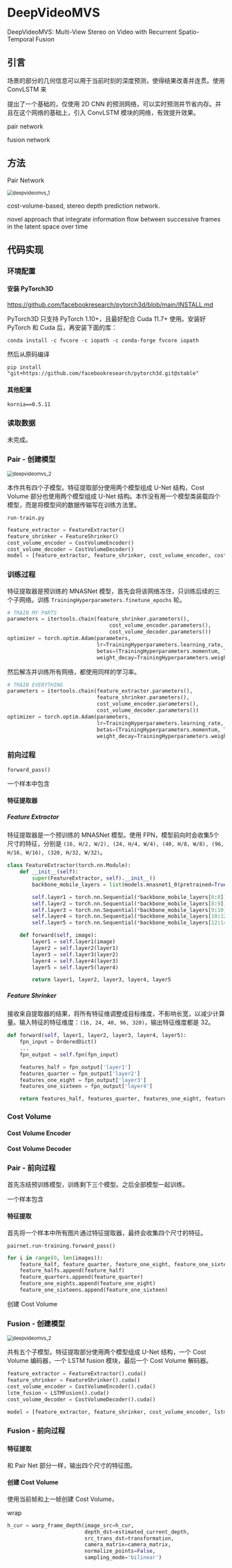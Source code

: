 # DeepVideoMVS

DeepVideoMVS: Multi-View Stereo on Video with Recurrent Spatio-Temporal Fusion



## 引言



场景的部分的几何信息可以用于当前时刻的深度预测，使得结果改善并连贯。使用 ConvLSTM 来



提出了一个基础的，仅使用 2D CNN 的预测网络，可以实时预测并节省内存。并且在这个网络的基础上，引入 ConvLSTM 模块的网络，有效提升效果。



pair network



fusion network



## 方法



Pair Network

<img src="assets/deepvideomvs_1.png" alt="deepvideomvs_1" style="zoom:80%;" />

cost-volume-based, stereo depth prediction network.



novel approach that integrate information flow between successive frames in the latent space over time





## 代码实现

### 环境配置

#### 安装 PyTorch3D

https://github.com/facebookresearch/pytorch3d/blob/main/INSTALL.md

PyTorch3D 只支持 PyTorch 1.10+，且最好配合 Cuda 11.7+ 使用。安装好 PyTorch 和 Cuda 后，再安装下面的库：

```
conda install -c fvcore -c iopath -c conda-forge fvcore iopath
```

然后从原码编译

```
pip install "git+https://github.com/facebookresearch/pytorch3d.git@stable"
```



#### 其他配置

```
kornia==0.5.11
```





### 读取数据

未完成。



### Pair - 创建模型

<img src="assets\deepvideomvs_1.png" alt="deepvideomvs_2" style="zoom:80%;" />

本作共有四个子模型。特征提取部分使用两个模型组成 U-Net 结构，Cost Volume 部分也使用两个模型组成 U-Net 结构。本作没有用一个模型类装载四个模型，而是将模型间的数据传输写在训练方法里。

`run-train.py`

```py
feature_extractor = FeatureExtractor()
feature_shrinker = FeatureShrinker()
cost_volume_encoder = CostVolumeEncoder()
cost_volume_decoder = CostVolumeDecoder()
model = [feature_extractor, feature_shrinker, cost_volume_encoder, cost_volume_decoder]
```



### 训练过程

特征提取器是预训练的 MNASNet 模型，首先会将该网络冻住，只训练后续的三个子网络。训练 `TrainingHyperparameters.finetune_epochs` 轮。

```py
# TRAIN MY PARTS
parameters = itertools.chain(feature_shrinker.parameters(),
                                 cost_volume_encoder.parameters(),
                                 cost_volume_decoder.parameters())
optimizer = torch.optim.Adam(parameters,
                             lr=TrainingHyperparameters.learning_rate,
                             betas=(TrainingHyperparameters.momentum, TrainingHyperparameters.beta),
                             weight_decay=TrainingHyperparameters.weight_decay)
```

然后解冻并训练所有网络，都使用同样的学习率。

```py
# TRAIN EVERYTHING
parameters = itertools.chain(feature_extractor.parameters(),
                             feature_shrinker.parameters(),
                             cost_volume_encoder.parameters(),
                             cost_volume_decoder.parameters())
optimizer = torch.optim.Adam(parameters,
                             lr=TrainingHyperparameters.learning_rate,
                             betas=(TrainingHyperparameters.momentum, TrainingHyperparameters.beta),
                             weight_decay=TrainingHyperparameters.weight_decay)
```



### 前向过程

`forward_pass()`

一个样本中包含



#### 特征提取器


##### Feature Extractor

特征提取器是一个预训练的 MNASNet 模型。使用 FPN，模型前向时会收集5个尺寸的特征，分别是 `(16, H/2, W/2), (24, H/4, W/4), (40, H/8, W/8), (96, H/16, W/16), (320, H/32, W/32)`。

```py
class FeatureExtractor(torch.nn.Module):
    def __init__(self):
        super(FeatureExtractor, self).__init__()
        backbone_mobile_layers = list(models.mnasnet1_0(pretrained=True).layers.children())

        self.layer1 = torch.nn.Sequential(*backbone_mobile_layers[0:8])
        self.layer2 = torch.nn.Sequential(*backbone_mobile_layers[8:9])
        self.layer3 = torch.nn.Sequential(*backbone_mobile_layers[9:10])
        self.layer4 = torch.nn.Sequential(*backbone_mobile_layers[10:12])
        self.layer5 = torch.nn.Sequential(*backbone_mobile_layers[12:14])

    def forward(self, image):
        layer1 = self.layer1(image)
        layer2 = self.layer2(layer1)
        layer3 = self.layer3(layer2)
        layer4 = self.layer4(layer3)
        layer5 = self.layer5(layer4)

        return layer1, layer2, layer3, layer4, layer5
```



##### Feature Shrinker

接收来自提取器的结果，将所有特征维调整成目标维度，不影响长宽，以减少计算量。输入特征的特征维度：`(16, 24, 40, 96, 320)`，输出特征维度都是 32。

```py
def forward(self, layer1, layer2, layer3, layer4, layer5):
    fpn_input = OrderedDict()
    ...
    fpn_output = self.fpn(fpn_input)

    features_half = fpn_output['layer1']
    features_quarter = fpn_output['layer2']
    features_one_eight = fpn_output['layer3']
    features_one_sixteen = fpn_output['layer4']

    return features_half, features_quarter, features_one_eight, features_one_sixteen
```



### Cost Volume

#### Cost Volume Encoder



#### Cost Volume Decoder



### Pair - 前向过程

首先冻结预训练模型，训练剩下三个模型。之后全部模型一起训练。



一个样本包含



#### 特征提取

首先将一个样本中所有图片通过特征提取器，最终会收集四个尺寸的特征。

`pairnet.run-training.forward_pass()`

```py
for i in range(0, len(images)):
    feature_half, feature_quarter, feature_one_eight, feature_one_sixteen = feature_shrinker(*feature_extractor(images_cuda[i]))
    feature_halfs.append(feature_half)
    feature_quarters.append(feature_quarter)
    feature_one_eights.append(feature_one_eight)
    feature_one_sixteens.append(feature_one_sixteen)
```



创建 Cost Volume





### Fusion - 创建模型

<img src="assets/deepvideomvs_2.png" alt="deepvideomvs_2" style="zoom:80%;" />

共有五个子模型。特征提取部分使用两个模型组成 U-Net 结构，一个 Cost Volume 编码器，一个 LSTM fusion 模块，最后一个 Cost Volume 解码器。

```py
feature_extractor = FeatureExtractor().cuda()
feature_shrinker = FeatureShrinker().cuda()
cost_volume_encoder = CostVolumeEncoder().cuda()
lstm_fusion = LSTMFusion().cuda()
cost_volume_decoder = CostVolumeDecoder().cuda()

model = [feature_extractor, feature_shrinker, cost_volume_encoder, lstm_fusion, cost_volume_decoder]
```



### Fusion - 前向过程

#### 特征提取

和 Pair Net 部分一样，输出四个尺寸的特征图。



#### 创建 Cost Volume

使用当前帧和上一帧创建 Cost Volume，



wrap

```py
h_cur = warp_frame_depth(image_src=h_cur,
                         depth_dst=estimated_current_depth,
                         src_trans_dst=transformation,
                         camera_matrix=camera_matrix,
                         normalize_points=False,
                         sampling_mode='bilinear')
```



